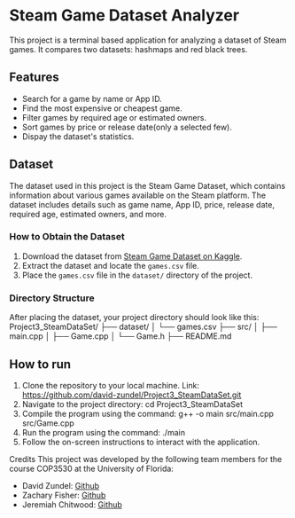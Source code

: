 # Steam Game Dataset Analyzer
This project is a terminal based application for analyzing a dataset of Steam games. It compares two datasets: hashmaps and red black trees.

## Features
- Search for a game by name or App ID.
- Find the most expensive or cheapest game.
- Filter games by required age or estimated owners.
- Sort games by price or release date(only a selected few). 
- Dispay the dataset's statistics. 

## Dataset
The dataset used in this project is the Steam Game Dataset, which contains information about various games available on the Steam platform. The dataset includes details such as game name, App ID, price, release date, required age, estimated owners, and more.

### How to Obtain the Dataset
1. Download the dataset from [Steam Game Dataset on Kaggle](https://www.kaggle.com/datasets/fronkongames/steam-games-dataset).
2. Extract the dataset and locate the `games.csv` file.
3. Place the `games.csv` file in the `dataset/` directory of the project.

### Directory Structure
After placing the dataset, your project directory should look like this: 
Project3_SteamDataSet/
├── dataset/
│   └── games.csv
├── src/
│   ├── main.cpp
│   ├── Game.cpp
│   └── Game.h
├── README.md


## How to run
1. Clone the repository to your local machine. Link: https://github.com/david-zundel/Project3_SteamDataSet.git
2. Navigate to the project directory: cd Project3_SteamDataSet
3. Compile the program using the command: g++ -o main src/main.cpp src/Game.cpp
4. Run the program using the command: ./main
5. Follow the on-screen instructions to interact with the application.

Credits
This project was developed by the following team members for the course COP3530 at the University of Florida:
- David Zundel: [Github](https://github.com/david-zundel)
- Zachary Fisher: [Github](https://github.com/ZachFisher8)
- Jeremiah Chitwood: [Github](https://github.com/Silverbullet69)